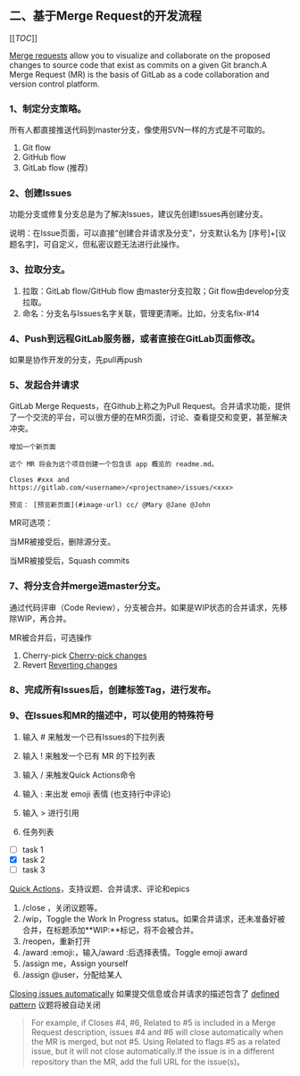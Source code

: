 ## 二、基于Merge Request的开发流程

[[_TOC_]]

[Merge requests](https://docs.gitlab.com/ee/user/project/merge_requests/) allow you to visualize and collaborate on the proposed changes to source code that exist as commits on a given Git branch.A Merge Request (MR) is the basis of GitLab as a code collaboration and version control platform. 

### 1、制定分支策略。

所有人都直接推送代码到master分支，像使用SVN一样的方式是不可取的。

1. Git flow
2. GitHub flow
3. GitLab flow (推荐)

### 2、创建Issues

功能分支或修复分支总是为了解决Issues，建议先创建Issues再创建分支。

说明：在Issue页面，可以直接“创建合并请求及分支”，分支默认名为 [序号]+[议题名字]，可自定义，但私密议题无法进行此操作。

### 3、拉取分支。

1. 拉取：GitLab flow/GitHub flow 由master分支拉取；Git flow由develop分支拉取。
2. 命名：分支名与Issues名字关联，管理更清晰。比如，分支名fix-#14

### 4、Push到远程GitLab服务器，或者直接在GitLab页面修改。

如果是协作开发的分支，先pull再push

### 5、发起合并请求

GitLab Merge Requests，在Github上称之为Pull Request。合并请求功能，提供了一个交流的平台，可以很方便的在MR页面，讨论、查看提交和变更，甚至解决冲突。

`增加一个新页面` 

`这个 MR 将会为这个项目创建一个包含该 app 概览的 readme.md。` 

`Closes #xxx and https://gitlab.com/<username>/<projectname>/issues/<xxx>`  

`预览： [预览新页面](#image-url) cc/ @Mary @Jane @John`  

MR可选项：

当MR被接受后，删除源分支。

当MR被接受后，Squash commits

### 7、将分支合并merge进master分支。

通过代码评审（Code Review），分支被合并。如果是WIP状态的合并请求，先移除WIP，再合并。

MR被合并后，可选操作

1. Cherry-pick [Cherry-pick changes](https://docs.gitlab.com/ee/user/project/merge_requests/cherry_pick_changes.html)
2. Revert [Reverting changes](https://docs.gitlab.com/ee/user/project/merge_requests/revert_changes.html) 

### 8、完成所有Issues后，创建标签Tag，进行发布。

### 9、在Issues和MR的描述中，可以使用的特殊符号

1. 输入 # 来触发一个已有Issues的下拉列表

2. 输入 ! 来触发一个已有 MR 的下拉列表

3. 输入 / 来触发Quick Actions命令

4. 输入 : 来出发 emoji 表情 (也支持行中评论)

5. 输入 > 进行引用

6. 任务列表

* [ ] task 1
* [x] task 2
* [ ] task 3

[Quick Actions](https://docs.gitlab.com/ee/user/project/quick_actions.html#gitlab-quick-actions)，支持议题、合并请求、评论和epics

1. /close ，关闭议题等。
2. /wip，Toggle the Work In Progress status。如果合并请求，还未准备好被合并，在标题添加**WIP:**标记，将不会被合并。
3. /reopen，重新打开
4. /award :emoji:，输入/award :后选择表情。Toggle emoji award
5. /assign me，Assign yourself
6. /assign @user，分配给某人

[Closing issues automatically](https://docs.gitlab.com/ee/user/project/issues/managing_issues.html#default-closing-pattern) 如果提交信息或合并请求的描述包含了 [defined pattern](https://docs.gitlab.com/ee/user/project/issues/managing_issues.html#default-closing-pattern) 议题将被自动关闭 
>  For example, if Closes #4, #6, Related to #5 is included in a Merge Request description, issues #4 and #6 will close automatically when the MR is merged, but not #5. Using Related to flags #5 as a related issue, but it will not close automatically.If the issue is in a different repository than the MR, add the full URL for the issue(s)。